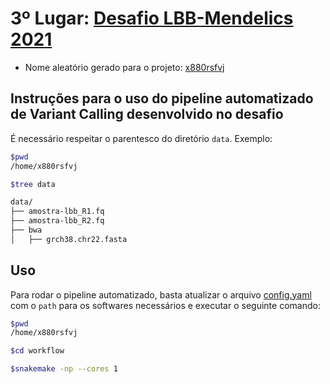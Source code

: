 # 3º Lugar: [Desafio LBB-Mendelics 2021](https://github.com/mendelics/lbb-mendelics-2021/blob/main/pontuacao.md) 

* Nome aleatório gerado para o projeto: [x880rsfvj](https://github.com/felipevzps/x880rsfvj/blob/main/name_generator.py)

## Instruções para o uso do pipeline automatizado de Variant Calling desenvolvido no desafio

É necessário respeitar o parentesco do diretório `data`. Exemplo:

```bash
$pwd 
/home/x880rsfvj

$tree data

data/
├── amostra-lbb_R1.fq 
├── amostra-lbb_R2.fq 
├── bwa
│   ├── grch38.chr22.fasta 

```

## Uso
Para rodar o pipeline automatizado, basta atualizar o arquivo [config.yaml](https://github.com/felipevzps/x880rsfvj/blob/main/workflow/config.yaml) com o `path` para os softwares necessários e executar o seguinte comando:

```bash
$pwd 
/home/x880rsfvj

$cd workflow

$snakemake -np --cores 1
```

